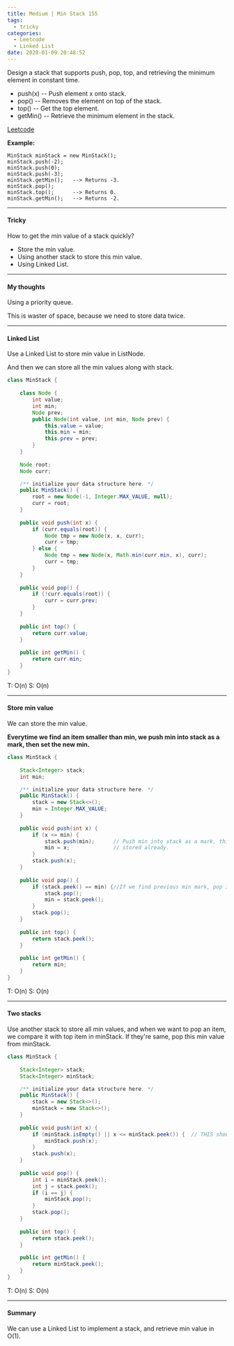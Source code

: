 ```yaml
---
title: Medium | Min Stack 155
tags:
  - tricky
categories:
  - Leetcode
  - Linked List
date: 2020-01-09 20:48:52
---
```


Design a stack that supports push, pop, top, and retrieving the minimum element in constant time.

- push(x) -- Push element x onto stack.
- pop() -- Removes the element on top of the stack.
- top() -- Get the top element.
- getMin() -- Retrieve the minimum element in the stack.

[Leetcode](https://leetcode.com/problems/min-stack/)

<!--more-->

**Example:**

```
MinStack minStack = new MinStack();
minStack.push(-2);
minStack.push(0);
minStack.push(-3);
minStack.getMin();   --> Returns -3.
minStack.pop();
minStack.top();      --> Returns 0.
minStack.getMin();   --> Returns -2.
```

---

#### Tricky 

How to get the min value of a stack quickly?

* Store the min value.
* Using another stack to store this min value.
* Using Linked List.

---

#### My thoughts 

Using a priority queue. 

This is waster of space, because we need to store data twice.

---

#### Linked List 

Use a Linked List to store min value in ListNode.

And then we can store all the min values along with stack.

```java
class MinStack {
    
    class Node {
        int value;
        int min;
        Node prev;
        public Node(int value, int min, Node prev) {
            this.value = value;
            this.min = min;
            this.prev = prev;
        }
    }
    
    Node root;
    Node curr;

    /** initialize your data structure here. */
    public MinStack() {
        root = new Node(-1, Integer.MAX_VALUE, null);
        curr = root;
    }
    
    public void push(int x) {
        if (curr.equals(root)) {
            Node tmp = new Node(x, x, curr);
            curr = tmp;
        } else {
            Node tmp = new Node(x, Math.min(curr.min, x), curr);
            curr = tmp;
        }
    }
    
    public void pop() {
        if (!curr.equals(root)) {
            curr = curr.prev;
        }
    }
    
    public int top() {
        return curr.value;
    }
    
    public int getMin() {
        return curr.min;
    }
}
```

T: O(n)			S: O(n)

---

#### Store min value 

We can store the min value. 

**Everytime we find an item smaller than min, we push min into stack as a mark, then set the new min.**

```java
class MinStack {
    
    Stack<Integer> stack;
    int min;

    /** initialize your data structure here. */
    public MinStack() {
        stack = new Stack<>();
        min = Integer.MAX_VALUE;
    }
    
    public void push(int x) {
        if (x <= min) {
            stack.push(min);      // Push min into stack as a mark, this data has been 
            min = x;              // stored already.
        }
        stack.push(x);
    }
    
    public void pop() {
        if (stack.peek() == min) {//If we find previous min mark, pop it and set new min
            stack.pop();
            min = stack.peek();
        }
        stack.pop();
    }
    
    public int top() {
        return stack.peek();
    }
    
    public int getMin() {
        return min;
    }
}
```

T: O(n) 		S: O(n)

---

#### Two stacks

Use another stack to store all min values, and when we want to pop an item, we compare it with top item in minStack. If they're same, pop this min value from minStack.

```java
class MinStack {
    
    Stack<Integer> stack;
    Stack<Integer> minStack;

    /** initialize your data structure here. */
    public MinStack() {
        stack = new Stack<>();
        minStack = new Stack<>();
    }
    
    public void push(int x) {
        if (minStack.isEmpty() || x <= minStack.peek()) {  // THIS should be <=
            minStack.push(x);
        }
        stack.push(x);
    }
    
    public void pop() {
        int i = minStack.peek();
        int j = stack.peek();
        if (i == j) {
            minStack.pop();
        }
        stack.pop();
    }
    
    public int top() {
        return stack.peek();
    }
    
    public int getMin() {
        return minStack.peek();
    }
}
```

T: O(n) 			S: O(n)

---

#### Summary 

We can use a Linked List to implement a stack, and retrieve min value in O(1).